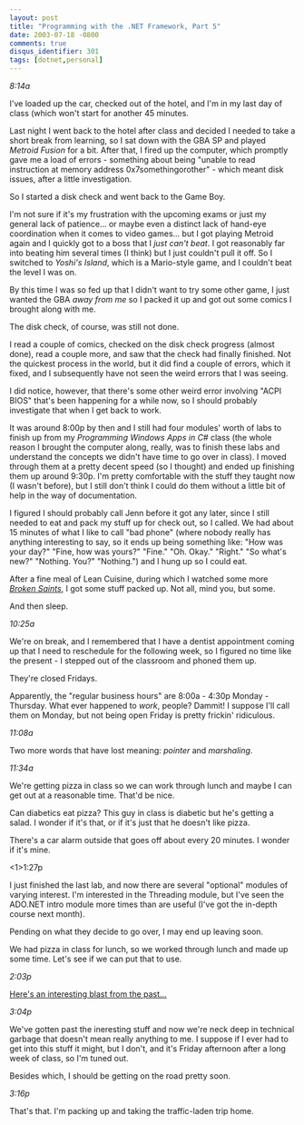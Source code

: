 ```yaml
---
layout: post
title: "Programming with the .NET Framework, Part 5"
date: 2003-07-18 -0800
comments: true
disqus_identifier: 301
tags: [dotnet,personal]
---
```

<!--markdownlint-disable MD036 -->
*8:14a*

 I've loaded up the car, checked out of the hotel, and I'm in my last
day of class (which won't start for another 45 minutes.

 Last night I went back to the hotel after class and decided I needed to
take a short break from learning, so I sat down with the GBA SP and
played *Metroid Fusion* for a bit. After that, I fired up the computer,
which promptly gave me a load of errors - something about being "unable
to read instruction at memory address 0x7somethingorother" - which meant
disk issues, after a little investigation.

 So I started a disk check and went back to the Game Boy.

 I'm not sure if it's my frustration with the upcoming exams or just my
general lack of patience... or maybe even a distinct lack of hand-eye
coordination when it comes to video games... but I got playing Metroid
again and I quickly got to a boss that I *just can't beat*. I got
reasonably far into beating him several times (I think) but I just
couldn't pull it off. So I switched to *Yoshi's Island*, which is a
Mario-style game, and I couldn't beat the level I was on.

 By this time I was so fed up that I didn't want to try some other game,
I just wanted the GBA *away from me* so I packed it up and got out some
comics I brought along with me.

 The disk check, of course, was still not done.

 I read a couple of comics, checked on the disk check progress (almost
done), read a couple more, and saw that the check had finally finished.
Not the quickest process in the world, but it did find a couple of
errors, which it fixed, and I subsequently have not seen the weird
errors that I was seeing.

 I did notice, however, that there's some other weird error involving
"ACPI BIOS" that's been happening for a while now, so I should probably
investigate that when I get back to work.

 It was around 8:00p by then and I still had four modules' worth of labs
to finish up from my *Programming Windows Apps in C#* class (the whole
reason I brought the computer along, really, was to finish these labs
and understand the concepts we didn't have time to go over in class). I
moved through them at a pretty decent speed (so I thought) and ended up
finishing them up around 9:30p. I'm pretty comfortable with the stuff
they taught now (I wasn't before), but I still don't think I could do
them without a little bit of help in the way of documentation.

 I figured I should probably call Jenn before it got any later, since I
still needed to eat and pack my stuff up for check out, so I called. We
had about 15 minutes of what I like to call "bad phone" (where nobody
really has anything interesting to say, so it ends up being something
like: "How was your day?" "Fine, how was yours?" "Fine." "Oh. Okay."
"Right." "So what's new?" "Nothing. You?" "Nothing.") and I hung up so I
could eat.

 After a fine meal of Lean Cuisine, during which I watched some more
[*Broken Saints*](http://www.brokensaints.com), I got some stuff packed
up. Not all, mind you, but some.

 And then sleep.

 *10:25a*

 We're on break, and I remembered that I have a dentist appointment
coming up that I need to reschedule for the following week, so I figured
no time like the present - I stepped out of the classroom and phoned
them up.

 They're closed Fridays.

 Apparently, the "regular business hours" are 8:00a - 4:30p Monday -
Thursday. What ever happened to *work*, people? Dammit! I suppose I'll
call them on Monday, but not being open Friday is pretty frickin'
ridiculous.

 *11:08a*

 Two more words that have lost meaning: *pointer* and *marshaling*.

 *11:34a*

 We're getting pizza in class so we can work through lunch and maybe I
can get out at a reasonable time. That'd be nice.

 Can diabetics eat pizza? This guy in class is diabetic but he's getting
a salad. I wonder if it's that, or if it's just that he doesn't like
pizza.

 There's a car alarm outside that goes off about every 20 minutes. I
wonder if it's mine.

 \<1\>1:27p

 I just finished the last lab, and now there are several "optional"
modules of varying interest. I'm interested in the Threading module, but
I've seen the ADO.NET intro module more times than are useful (I've got
the in-depth course next month).

 Pending on what they decide to go over, I may end up leaving soon.

 We had pizza in class for lunch, so we worked through lunch and made up
some time. Let's see if we can put that to use.

 *2:03p*

 [Here's an interesting blast from the
past...](http://www.jwz.org/gruntle/nscpdorm.html)

 *3:04p*

 We've gotten past the ineresting stuff and now we're neck deep in
technical garbage that doesn't mean really anything to me. I suppose if
I ever had to get into this stuff it might, but I don't, and it's Friday
afternoon after a long week of class, so I'm tuned out.

 Besides which, I should be getting on the road pretty soon.

 *3:16p*

 That's that. I'm packing up and taking the traffic-laden trip home.
